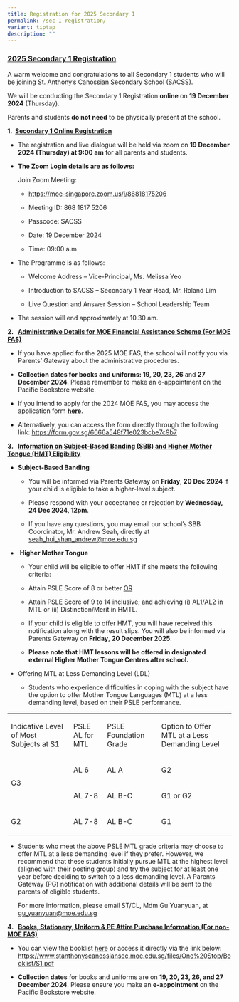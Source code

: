 ```yaml
---
title: Registration for 2025 Secondary 1
permalink: /sec-1-registration/
variant: tiptap
description: ""
---
```

<h3><strong><u>2025 Secondary 1 Registration</u></strong></h3>
<p>A warm welcome and congratulations to all Secondary 1 students who will
be joining St. Anthony’s Canossian Secondary School (SACSS).</p>
<p>We will be conducting the Secondary 1 Registration <strong>online</strong> on <strong>19 December 2024</strong> (Thursday).</p>
<p>Parents and students <strong>do not need</strong> to be physically present
at the school.</p>
<p><strong>1.&nbsp; <u>Secondary 1 Online Registration</u></strong>
</p>
<ul data-tight="true" class="tight">
<li>
<p>The registration and live dialogue will be held via zoom on <strong>19 December 2024 (Thursday) at 9:00 am</strong> for
all parents and students.</p>
</li>
<li>
<p><strong>The Zoom Login details are as follows:</strong>
</p>
<p></p>
<p>Join Zoom Meeting:</p>
<ul data-tight="true" class="tight">
<li>
<p><a href="https://moe-singapore.zoom.us/j/86818175206" rel="noopener noreferrer nofollow" target="_blank">https://moe-singapore.zoom.us/j/86818175206</a>
</p>
</li>
<li>
<p>Meeting ID: 868 1817 5206</p>
</li>
<li>
<p>Passcode: SACSS</p>
</li>
<li>
<p>Date: 19 December 2024</p>
</li>
<li>
<p>Time: 09:00 a.m</p>
<p></p>
</li>
</ul>
</li>
<li>
<p>The Programme is as follows:</p>
<ul data-tight="true" class="tight">
<li>
<p>Welcome Address – Vice-Principal, Ms. Melissa Yeo</p>
</li>
<li>
<p>Introduction to SACSS – Secondary 1 Year Head, Mr. Roland Lim</p>
</li>
<li>
<p>Live Question and Answer Session – School Leadership Team</p>
</li>
</ul>
</li>
<li>
<p>The session will end approximately at 10.30 am.</p>
</li>
</ul>
<p><strong>2.&nbsp;&nbsp; <u>Administrative Details for MOE Financial Assistance Scheme (For MOE FAS)</u></strong>
</p>
<ul data-tight="true" class="tight">
<li>
<p>If you have applied for the 2025 MOE FAS, the school will notify you via
Parents’ Gateway about the administrative procedures.</p>
</li>
<li>
<p><strong>Collection dates for books and uniforms: 19, 20, 23, 26</strong> and <strong>27</strong>  <strong>December 2024</strong>.
Please remember to make an e-appointment on the Pacific Bookstore website.</p>
</li>
<li>
<p>If you intend to apply for the 2024 MOE FAS, you may access the application
form <strong><a href="https://go.gov.sg/moe-efas" rel="noopener noreferrer nofollow" target="_blank">here</a></strong>.</p>
</li>
<li>
<p>Alternatively, you can access the form directly through the following
link: <a href="https://form.gov.sg/6666a548f71e023bcbe7c9b7" rel="noopener noreferrer nofollow" target="_blank">https://form.gov.sg/6666a548f71e023bcbe7c9b7</a>
</p>
</li>
</ul>
<p><strong>3.&nbsp;&nbsp; <u>Information on Subject-Based Banding (SBB) and Higher Mother Tongue (HMT) Eligibility</u></strong>
</p>
<ul data-tight="true" class="tight">
<li>
<p><strong>Subject-Based Banding</strong>
</p>
<ul data-tight="true" class="tight">
<li>
<p>You will be informed via Parents Gateway on <strong>Friday</strong>, <strong>20 Dec 2024</strong> if
your child is eligible to take a higher-level subject.</p>
</li>
<li>
<p>Please respond with your acceptance or rejection by <strong>Wednesday, 24 Dec 2024, 12pm</strong>.</p>
</li>
<li>
<p>If you have any questions, you may email our school’s SBB Coordinator,
Mr. Andrew Seah, directly at <a href="seah_hui_shan_andrew@moe.edu.sg" rel="noopener noreferrer nofollow" target="_blank">seah_hui_shan_andrew@moe.edu.sg</a>
</p>
</li>
</ul>
</li>
<li>
<p>&nbsp;<strong>Higher Mother Tongue</strong>
</p>
<ul data-tight="true" class="tight">
<li>
<p>Your child will be eligible to offer HMT if she meets the following criteria:</p>
</li>
<li>
<p>Attain PSLE Score of 8 or better <u>OR</u>
</p>
</li>
<li>
<p>Attain PSLE Score of 9 to 14 inclusive; and achieving (i) AL1/AL2 in MTL
or (ii) Distinction/Merit in HMTL.</p>
</li>
<li>
<p>If your child is eligible to offer HMT, you will have received this notification
along with the result slips. You will also be informed via Parents Gateway
on <strong>Friday</strong>, <strong>20 December 2025</strong>.</p>
</li>
<li>
<p><strong>Please note that HMT lessons will be offered in designated external Higher Mother Tongue Centres after school.</strong>
</p>
</li>
</ul>
</li>
<li>
<p>Offering MTL at Less Demanding Level (LDL)</p>
<ul data-tight="true" class="tight">
<li>
<p>Students who experience difficulties in coping with the subject have the
option to offer Mother Tongue Languages (MTL) at a less demanding level,
based on their PSLE performance.</p>
</li>
</ul>
</li>
</ul>
<table style="minWidth: 100px">
<colgroup>
<col>
<col>
<col>
<col>
</colgroup>
<tbody>
<tr>
<td rowspan="1" colspan="1">
<p>Indicative Level of Most Subjects at S1</p>
</td>
<td rowspan="1" colspan="1">
<p>PSLE AL for MTL</p>
</td>
<td rowspan="1" colspan="1">
<p>PSLE Foundation Grade</p>
</td>
<td rowspan="1" colspan="1">
<p>Option to Offer MTL at a Less Demanding Level</p>
</td>
</tr>
<tr>
<td rowspan="2" colspan="1">
<p>G3</p>
</td>
<td rowspan="1" colspan="1">
<p>AL 6</p>
</td>
<td rowspan="1" colspan="1">
<p>AL A</p>
</td>
<td rowspan="1" colspan="1">
<p>G2</p>
</td>
</tr>
<tr>
<td rowspan="1" colspan="1">
<p>AL 7-8</p>
</td>
<td rowspan="1" colspan="1">
<p>AL B-C</p>
</td>
<td rowspan="1" colspan="1">
<p>G1 or G2</p>
</td>
</tr>
<tr>
<td rowspan="1" colspan="1">
<p>G2</p>
</td>
<td rowspan="1" colspan="1">
<p>AL 7-8</p>
</td>
<td rowspan="1" colspan="1">
<p>AL B-C</p>
</td>
<td rowspan="1" colspan="1">
<p>G1</p>
</td>
</tr>
</tbody>
</table>
<ul data-tight="true" class="tight">
<li>
<p>Students who meet the above PSLE MTL grade criteria may choose to offer
MTL at a less demanding level if they prefer. However, we recommend that
these students initially pursue MTL at the highest level (aligned with
their posting group) and try the subject for at least one year before deciding
to switch to a less demanding level. A Parents Gateway (PG) notification
with additional details will be sent to the parents of eligible students.&nbsp;</p>
<p>For more information, please email ST/CL, Mdm Gu Yuanyuan, at <a href="gu_yuanyuan@moe.edu.sg" rel="noopener noreferrer nofollow" target="_blank">gu_yuanyuan@moe.edu.sg</a>
</p>
</li>
</ul>
<p><strong>4.&nbsp;&nbsp; <u>Books, Stationery, Uniform &amp; PE Attire Purchase Information (For non-MOE FAS)</u></strong>
</p>
<ul data-tight="true" class="tight">
<li>
<p>You can view the booklist <a href="https://www.stanthonyscanossiansec.moe.edu.sg/files/One%20Stop/Booklist/S1.pdf" rel="noopener noreferrer nofollow" target="_new">here</a> or
access it directly via the link below:
<br><a href="https://www.stanthonyscanossiansec.moe.edu.sg/files/One%20Stop/Booklist/S1.pdf" rel="noopener noreferrer nofollow" target="_blank">https://www.stanthonyscanossiansec.moe.edu.sg/files/One%20Stop/Booklist/S1.pdf</a>
</p>
</li>
<li>
<p><strong>Collection dates</strong> for books and uniforms are on <strong>19, 20, 23, 26, and 27 December 2024</strong>.
Please ensure you make an <strong>e-appointment</strong> on the Pacific Bookstore
website.</p>
</li>
</ul>
<p></p>